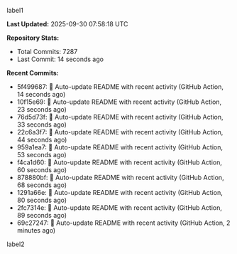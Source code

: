 
label1 
<!-- ACTIVITY_START -->
**Last Updated:** 2025-09-30 07:58:18 UTC

**Repository Stats:**
- Total Commits: 7287
- Last Commit: 14 seconds ago

**Recent Commits:**
- 5f499687: 🤖 Auto-update README with recent activity (GitHub Action, 14 seconds ago)
- 10f15e69: 🤖 Auto-update README with recent activity (GitHub Action, 23 seconds ago)
- 76d5d73f: 🤖 Auto-update README with recent activity (GitHub Action, 33 seconds ago)
- 22c6a3f7: 🤖 Auto-update README with recent activity (GitHub Action, 44 seconds ago)
- 959a1ea7: 🤖 Auto-update README with recent activity (GitHub Action, 53 seconds ago)
- f4ca1d60: 🤖 Auto-update README with recent activity (GitHub Action, 60 seconds ago)
- 878880bf: 🤖 Auto-update README with recent activity (GitHub Action, 68 seconds ago)
- 1291a66e: 🤖 Auto-update README with recent activity (GitHub Action, 80 seconds ago)
- 2fc7314e: 🤖 Auto-update README with recent activity (GitHub Action, 89 seconds ago)
- 69c27247: 🤖 Auto-update README with recent activity (GitHub Action, 2 minutes ago)
<!-- ACTIVITY_END -->

label2

